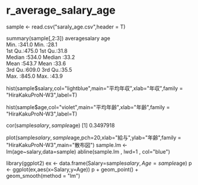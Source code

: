 # r_average_salary_agesample <- read.csv("saraly_age.csv",header = T)summary(sample[,2:3])averagesalary        age      Min.   :341.0   Min.   :28.1  1st Qu.:475.0   1st Qu.:31.8  Median :534.0   Median :33.2  Mean   :543.7   Mean   :33.6  3rd Qu.:609.0   3rd Qu.:35.5  Max.   :845.0   Max.   :43.9hist(sample$salary,col="lightblue",main="平均年収",xlab="年収",family = "HiraKakuProN-W3",label=T)hist(sample$age,col="violet",main="平均年齢",xlab="年齢",family = "HiraKakuProN-W3",label=T)cor(sample$salary,sample$age)[1] 0.3497918plot(sample$salary,sample$age,pch=20,xlab="給与",ylab="年齢",family = "HiraKakuProN-W3",main="散布図")sample.lm <- lm(age~salary,data=sample)abline(sample.lm , lwd=1 , col="blue")library(ggplot2)ex <- data.frame(Salary=sample$salary,Age=sample$age)p <- ggplot(ex,aes(x=Salary,y=Age))p + geom_point() + geom_smooth(method = "lm")